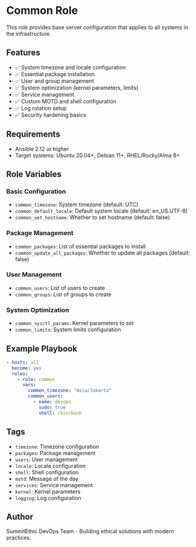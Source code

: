 # Common Role

This role provides base server configuration that applies to all systems in the infrastructure.

## Features

- ✅ System timezone and locale configuration
- ✅ Essential package installation
- ✅ User and group management
- ✅ System optimization (kernel parameters, limits)
- ✅ Service management
- ✅ Custom MOTD and shell configuration
- ✅ Log rotation setup
- ✅ Security hardening basics

## Requirements

- Ansible 2.12 or higher
- Target systems: Ubuntu 20.04+, Debian 11+, RHEL/Rocky/Alma 8+

## Role Variables

### Basic Configuration

- `common_timezone`: System timezone (default: UTC)
- `common_default_locale`: Default system locale (default: en_US.UTF-8)
- `common_set_hostname`: Whether to set hostname (default: false)

### Package Management

- `common_packages`: List of essential packages to install
- `common_update_all_packages`: Whether to update all packages (default: false)

### User Management

- `common_users`: List of users to create
- `common_groups`: List of groups to create

### System Optimization

- `common_sysctl_params`: Kernel parameters to set
- `common_limits`: System limits configuration

## Example Playbook

```yaml
- hosts: all
  become: yes
  roles:
    - role: common
      vars:
        common_timezone: "Asia/Jakarta"
        common_users:
          - name: devops
            sudo: true
            shell: /bin/bash
```

## Tags

- `timezone`: Timezone configuration
- `packages`: Package management
- `users`: User management
- `locale`: Locale configuration
- `shell`: Shell configuration
- `motd`: Message of the day
- `services`: Service management
- `kernel`: Kernel parameters
- `logging`: Log configuration

## Author

SummitEthic DevOps Team - Building ethical solutions with modern practices.
